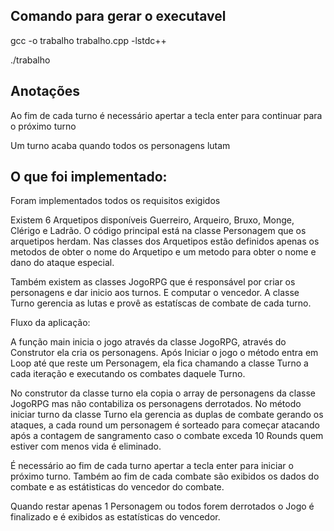 ## Comando para gerar o executavel

gcc -o trabalho trabalho.cpp -lstdc++

./trabalho

## Anotações

Ao fim de cada turno é necessário apertar a tecla enter para continuar para o próximo turno

Um turno acaba quando todos os personagens lutam


## O que foi implementado:

Foram implementados todos os requisitos exigidos

Existem 6 Arquetipos disponíveis Guerreiro, Arqueiro, Bruxo, Monge, Clérigo e Ladrão.
O código principal está na classe Personagem que os arquetipos herdam.
Nas classes dos Arquetipos estão definidos apenas os metodos de obter o nome do Arquetipo e um metodo para obter o nome e dano do ataque especial.

Também existem as classes JogoRPG que é responsável por criar os personagens e dar inicio aos turnos. E computar o vencedor.
A classe Turno gerencia as lutas e provê as estatíscas de combate de cada turno.

Fluxo da aplicação:

A função main inicia o jogo através da classe JogoRPG, através do Construtor ela cria os personagens. Após Iniciar o jogo o método entra em Loop até que reste um Personagem, ela fica chamando a classe Turno a cada iteração e executando os combates daquele Turno.

No construtor da classe turno ela copia o array de personagens da classe JogoRPG mas não contabiliza os personagens derrotados. No método iniciar turno da classe Turno ela gerencia as duplas de combate gerando os ataques, a cada round um personagem é sorteado para começar atacando após a contagem de sangramento caso o combate exceda 10 Rounds quem estiver com menos vida é eliminado.

É necessário ao fim de cada turno apertar a tecla enter para iniciar o próximo turno. Também ao fim de cada combate são exibidos os dados do combate e as estátisticas do vencedor do combate.

Quando restar apenas 1 Personagem ou todos forem derrotados o Jogo é finalizado e é exibidos as estatísticas do vencedor.